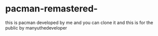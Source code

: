# pacman-remastered-
this is pacman developed by me and you  can clone it and this is for the public
by manyuthedeveloper
